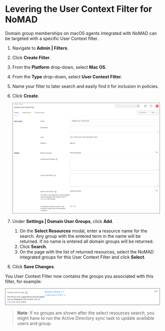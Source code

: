 [title]: # (User Context for NoMAD)
[tags]: # (filter types)
[priority]: # (8)

# Levering the User Context Filter for NoMAD

Domain group memberships on macOS agents integrated with NoMAD can be targeted with a specific User Context filter.

1. Navigate to __Admin | Filters__.
1. Click __Create Filter__.
1. From the __Platform__ drop-down, select __Mac OS__.
1. From the __Type__ drop-down, select __User Context Filter__.
1. Name your filter to later search and easily find it for inclusion in policies.
1. Click __Create__.

   ![nomad](images/nomad.png "MacOS User Context Filter for NoMAD Domain User Group integration")
1. Under __Settings | Domain User Groups__, click __Add__.
   1. On the __Select Resources__ modal, enter a resource name for the search. Any group with the entered term in the name will be returned. If no name is entered all domain groups will be returned.
   1. Click __Search__.
   1. On the page with the list of returned resources, select the NoMAD integrated groups for this User Context Filter and click __Select__.
1. Click __Save Changes__.

You User Context Filter now contains the groups you associated with this filter, for example:

![nomad groups](images/nomad-groups.png "MacOS User Context Filter list of associated groups")

>**Note**: If no groups are shown after the select resources search, you might have to run the Active Directory sync task to update available users and group.
